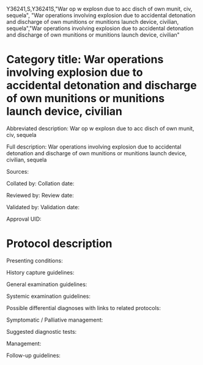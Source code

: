 Y36241,S,Y36241S,"War op w explosn due to acc disch of own munit, civ, sequela", "War operations involving explosion due to accidental detonation and discharge of own munitions or munitions launch device, civilian, sequela","War operations involving explosion due to accidental detonation and discharge of own munitions or munitions launch device, civilian"
# Category title: War operations involving explosion due to accidental detonation and discharge of own munitions or munitions launch device, civilian

Abbreviated description: War op w explosn due to acc disch of own munit, civ, sequela

Full description: War operations involving explosion due to accidental detonation and discharge of own munitions or munitions launch device, civilian, sequela

Sources:

Collated by:
Collation date:

Reviewed by:
Review date:

Validated by:
Validation date:

Approval UID:

# Protocol description

Presenting conditions:

History capture guidelines:

General examination guidelines:

Systemic examination guidelines:

Possible differential diagnoses with links to related protocols:

Symptomatic / Palliative management:

Suggested diagnostic tests:

Management:

Follow-up guidelines:
